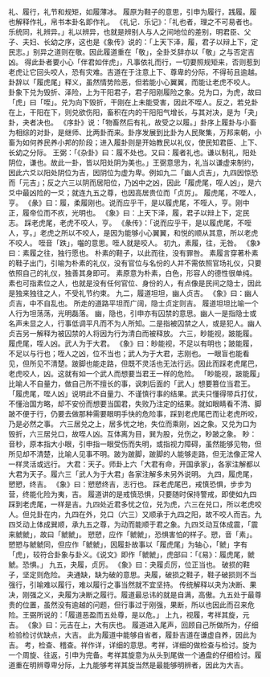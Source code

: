 礼、履行，礼节和规矩，如履薄冰。
履原为鞋子的意思，引申为履行，践履。履也解释作礼，帛书本卦名即作礼。
《礼记．乐记》：「礼也者，理之不可易者也。乐统同，礼辨异。」礼以辨异，也就是辨别人与人之间地位的差别，明君臣、父子、夫妇、长幼之序，这也是《象传》说的：「上天下泽，履，君子以辩上下，定民志。」别异之道则在敬。因此履道重在「敬」，全卦爻辞亦以「敬」之与否定吉凶。
得此卦者要小心「伴君如伴虎」，凡事依礼而行，一切要照规矩来，否则惹到老虎让它回头咬人，恐有灾难。吉道在于注意上下、尊卑的分际，不得茍且逾越。卦辞以「履虎尾」释义，虽然情势险恶，但若能小心翼翼，而能让老虎不咬人。
卦象下兑为毁折、泽险，上为干阳君子，君子阳刚履险之象。兑为口，为虎，故曰「虎」曰「咥」。兑为向下毁折，干刚在上未能受害，因此不咥人。反之，若兑卦在上，干阳在下，则兑欲伤阳，畜积在内的干阳阳气增长，与其对决，是为「夬」卦，夬者决也。
《序卦》说：「物畜然后有礼，故受之以履。」卦序上履卦与小畜为相综的对卦，是继师、比两卦而来。卦序发展到比卦为人民聚集，万邦来朝，小畜为如何养民养小邦的阶段；进入履卦则是开始教民以礼仪，使民知君臣、上下、长幼之分际。
王弼：「《杂卦》曰：履不处也。又曰：履者礼也。谦以制礼，阳处阴位，谦也。故此一卦，皆以阳处阴为美也。」王弼意思为，礼当以谦虚来制约，因此六爻以阳处阴位为吉，因阴位为虚为卑。例如九二「幽人贞吉」，九四因惊恐而「元吉」；反之六三以阴而居阳位，乃凶中之凶，因此「履虎尾，咥人凶」，是六爻中最凶险的一爻；就连九五之尊，也因高居贵位而「贞厉」。
履虎尾，不咥人，亨。
《彖》曰：履，柔履刚也。说而应乎干，是以履虎尾，不咥人，亨。刚中正，履帝位而不疚，光明也。
《象》曰：上天下泽，履，君子以辩上下，定民志。
踩老虎尾，老虎不咬人，亨。
《彖传》：「说而应乎干，是以履虎尾，不咥人，亨。」老虎之所以不咬人，是因为能够小心翼翼，和悦的顺从其意，所以老虎不咬人。
咥音「跌」，囓的意思。咥人就是咬人。
初九，素履，往，无咎。
《象》曰：素履之往，独行愿也。
朴素的鞋子，以此而往，没有罪咎。
素履言穿著朴素的鞋子出门，引喻为朴素的礼仪，没有官位与名份的人并不需依照官场礼仪，只要依照自己的礼仪，独善其身即可。
素原意为朴素，白色，形容人的德性很单纯。素也可指素位之人，也就是没有任何官位、身份的人，有点像是民间之隐士，因此是独来独往之人，不受礼节约束。
九二，履道坦坦，幽人贞吉。
《象》曰：幽人贞吉，中不自乱也。
所走的道路平坦而广阔，隐士贞定则吉。
履道坦坦比喻一个人行为坦荡荡，光明磊落。
幽，隐也，引申亦有囚禁的意思。幽人一是指隐士或名声未显之人，行事低调平凡而不为人所知。二是指被囚禁之人，或是犯人。幽人贞吉另一解释为被囚禁的人将因为行为清白而被释放。
六三，眇能视，跛能履。履虎尾，咥人凶。武人为于大君。
《象》曰：眇能视，不足以有明也；跛能履，不足以与行也；咥人之凶，位不当也；武人为于大君，志刚也。
一眼盲也能看见，但所见不清楚。跛脚也能走路，但既不灵活也无法行远。因此而踩老虎尾巴，老虎咬人，凶。这就有如一个武人而想要当君王一样的危险。
「眇能视，跛能履」比喻人不自量力，做自己所不擅长的事，讽刺后面的「武人」想要篡位当君王。「履虎尾，咥人凶」说明此不自量力、不谨慎行事的结果。武夫只懂得带兵打仗，不懂治国方略，却不安份而想要当国君，失败乃注定的结果。就如眼睛看不清、脚跛不便于行，仍要去做那种需要眼明手快的危险事，踩到老虎尾巴而让老虎所咬，乃是必然之事。
六三居兑之上，居多忧之地，失位而乘刚，凶之象。又兑为口为毁折，六三居兑口，故咥人凶。互体离为目，巽为股，兑伤之，眇跛之象。
眇：音秒，原本指大小眼，引申指一眼受伤而失明，或指视力障碍，虽然能够见物，但所见却不清楚，比喻人见事不明。跛为跛脚，跛脚的人能够走路，但无法像正常人一样灵活或远行。
大君：天子。师卦上六「大君有命，开国承家」，各家注解都以大君为天子。履六三「武人为于大君」各家注解多未另外说明。
九四，履虎尾，愬愬，终吉。
《象》曰：愬愬终吉，志行也。
踩老虎尾巴，戒慎恐惧，步步为营，终能化险为夷，吉。
履道讲的是戒慎恐惧，只要随时保持警戒，即使如九四踩到老虎尾，一样是吉。九四处近君多忧之位，兑为虎，六三在兑口，所以老虎咬人。但兑卦在内，九四在外，兑口（六三）又顺承于九四之阳，故不咬人而吉。九四爻动上体成巽顺，承九五之尊，为动而能顺于君之象。九四爻动互体成震，「震来虩虩」，故曰「虩虩」。
愬愬，应作「虩虩」，恐惧害怕的样子。愬，音「素」。愬愬与虩虩同，但应作「虩虩」，因履卦故事以「履虎尾」为轴心，「虩」字有「虎」，较符合卦象与卦义。《说文》即作「虩虩」，虎部曰：「《易》：履虎尾，虩虩。恐惧。」
九五，夬履，贞厉。
《象》曰：夬履贞厉，位正当也。
破损的鞋子，坚定则危险。
夬通缺，缺为破的意思。夬履，破损之鞋子，鞋子破损则不当强行，引喻难以履行，难以履行之事当然就不宜坚持。
传统解释以夬为决断、果决，刚强之义，夬履为决断之履行。履道最忌讳的就是自满，高傲。九五处于最尊贵的位置，虽然没有逾越的问题，但行事过于刚强，果断，所以也因此而召来危险。王弼所说的：「履道恶盈而五处尊，是以危。」
上九，视履，考祥其旋，元吉。
《象》曰：元吉在上，大有庆也。
履道进入尾声，回顾自己所做所为，仔细检验检讨优缺点，大吉。
此为履道中能够自省者，履卦吉道在谦虚自养，因此为吉。
考，检查、稽查。祥作详，详细的意思。考祥，详细的做检查与检讨。旋为一个周旋、往返，引申为完备。考祥其旋意为从头到尾做一个通盘的仔细检讨。履道重在明辨尊卑分际，上九能够考祥其旋当然是最能够明辨者，因此为大吉。